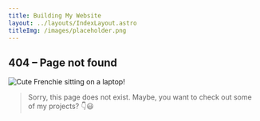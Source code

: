 ```yaml
---
title: Building My Website
layout: ../layouts/IndexLayout.astro
titleImg: /images/placeholder.png
---
```


## 404 – Page not found

![Cute Frenchie sitting on a laptop!](/images/placeholder.png)

> Sorry, this page does not exist. Maybe, you want to check out some of my projects? 👇😃
